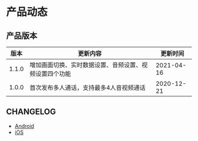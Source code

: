 # 产品动态
## 产品版本

|  版本   | 更新内容  | 更新时间  |
|  ----  | ----  |----  |
| 1.1.0  | 增加画面切换、实时数据设置、音频设置、视频设置四个功能 |2021-04-16 |
| 1.0.0  | 首次发布多人通话，支持最多4人音视频通话 |2020-12-21 |

## CHANGELOG

 - [Android](CHANGELOG_Android.md)
 - [iOS](CHANGELOG_iOS.md)

